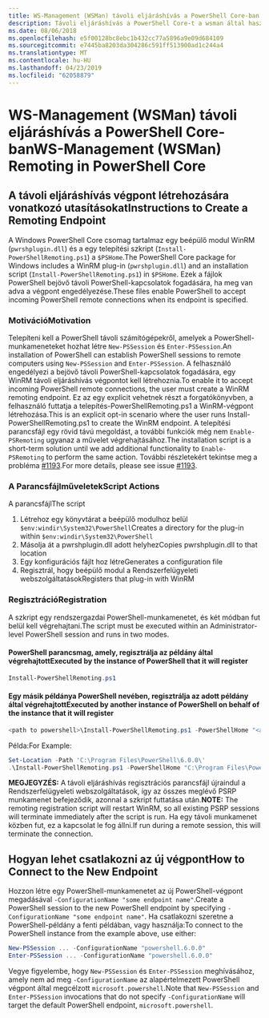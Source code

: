 ```yaml
---
title: WS-Management (WSMan) távoli eljáráshívás a PowerShell Core-ban
description: Távoli eljáráshívás a PowerShell Core-t a wsman által használt
ms.date: 08/06/2018
ms.openlocfilehash: e5f00128bc8ebc1b432cc77a5896a9e09d684109
ms.sourcegitcommit: e7445ba8203da304286c591ff513900ad1c244a4
ms.translationtype: MT
ms.contentlocale: hu-HU
ms.lasthandoff: 04/23/2019
ms.locfileid: "62058879"
---
```

# <a name="ws-management-wsman-remoting-in-powershell-core"></a><span data-ttu-id="91d81-103">WS-Management (WSMan) távoli eljáráshívás a PowerShell Core-ban</span><span class="sxs-lookup"><span data-stu-id="91d81-103">WS-Management (WSMan) Remoting in PowerShell Core</span></span>

## <a name="instructions-to-create-a-remoting-endpoint"></a><span data-ttu-id="91d81-104">A távoli eljáráshívás végpont létrehozására vonatkozó utasításokat</span><span class="sxs-lookup"><span data-stu-id="91d81-104">Instructions to Create a Remoting Endpoint</span></span>

<span data-ttu-id="91d81-105">A Windows PowerShell Core csomag tartalmaz egy beépülő modul WinRM (`pwrshplugin.dll`) és a egy telepítési szkript (`Install-PowerShellRemoting.ps1`) a `$PSHome`.</span><span class="sxs-lookup"><span data-stu-id="91d81-105">The PowerShell Core package for Windows includes a WinRM plug-in (`pwrshplugin.dll`) and an installation script (`Install-PowerShellRemoting.ps1`) in `$PSHome`.</span></span>
<span data-ttu-id="91d81-106">Ezek a fájlok PowerShell bejövő távoli PowerShell-kapcsolatok fogadására, ha meg van adva a végpont engedélyezése.</span><span class="sxs-lookup"><span data-stu-id="91d81-106">These files enable PowerShell to accept incoming PowerShell remote connections when its endpoint is specified.</span></span>

### <a name="motivation"></a><span data-ttu-id="91d81-107">Motiváció</span><span class="sxs-lookup"><span data-stu-id="91d81-107">Motivation</span></span>

<span data-ttu-id="91d81-108">Telepíteni kell a PowerShell távoli számítógépekről, amelyek a PowerShell-munkameneteket hozhat létre `New-PSSession` és `Enter-PSSession`.</span><span class="sxs-lookup"><span data-stu-id="91d81-108">An installation of PowerShell can establish PowerShell sessions to remote computers using `New-PSSession` and `Enter-PSSession`.</span></span>
<span data-ttu-id="91d81-109">A felhasználó engedélyezi a bejövő távoli PowerShell-kapcsolatok fogadására, egy WinRM távoli eljáráshívás végpontot kell létrehoznia.</span><span class="sxs-lookup"><span data-stu-id="91d81-109">To enable it to accept incoming PowerShell remote connections, the user must create a WinRM remoting endpoint.</span></span>
<span data-ttu-id="91d81-110">Ez az egy explicit vehetnek részt a forgatókönyvben, a felhasználó futtatja a telepítés-PowerShellRemoting.ps1 a WinRM-végpont létrehozása.</span><span class="sxs-lookup"><span data-stu-id="91d81-110">This is an explicit opt-in scenario where the user runs Install-PowerShellRemoting.ps1 to create the WinRM endpoint.</span></span>
<span data-ttu-id="91d81-111">A telepítési parancsfájl egy rövid távú megoldást, a további funkciók még nem `Enable-PSRemoting` ugyanaz a művelet végrehajtásához.</span><span class="sxs-lookup"><span data-stu-id="91d81-111">The installation script is a short-term solution until we add additional functionality to `Enable-PSRemoting` to perform the same action.</span></span>
<span data-ttu-id="91d81-112">További részletekért tekintse meg a probléma [#1193](https://github.com/PowerShell/PowerShell/issues/1193).</span><span class="sxs-lookup"><span data-stu-id="91d81-112">For more details, please see issue [#1193](https://github.com/PowerShell/PowerShell/issues/1193).</span></span>

### <a name="script-actions"></a><span data-ttu-id="91d81-113">A Parancsfájlműveletek</span><span class="sxs-lookup"><span data-stu-id="91d81-113">Script Actions</span></span>

<span data-ttu-id="91d81-114">A parancsfájl</span><span class="sxs-lookup"><span data-stu-id="91d81-114">The script</span></span>

1. <span data-ttu-id="91d81-115">Létrehoz egy könyvtárat a beépülő modulhoz belül `$env:windir\System32\PowerShell`</span><span class="sxs-lookup"><span data-stu-id="91d81-115">Creates a directory for the plug-in within `$env:windir\System32\PowerShell`</span></span>
1. <span data-ttu-id="91d81-116">Másolja át a pwrshplugin.dll adott helyhez</span><span class="sxs-lookup"><span data-stu-id="91d81-116">Copies pwrshplugin.dll to that location</span></span>
1. <span data-ttu-id="91d81-117">Egy konfigurációs fájlt hoz létre</span><span class="sxs-lookup"><span data-stu-id="91d81-117">Generates a configuration file</span></span>
1. <span data-ttu-id="91d81-118">Regisztrál, hogy beépülő modul a Rendszerfelügyeleti webszolgáltatások</span><span class="sxs-lookup"><span data-stu-id="91d81-118">Registers that plug-in with WinRM</span></span>

### <a name="registration"></a><span data-ttu-id="91d81-119">Regisztráció</span><span class="sxs-lookup"><span data-stu-id="91d81-119">Registration</span></span>

<span data-ttu-id="91d81-120">A szkript egy rendszergazdai PowerShell-munkamenetet, és két módban fut belül kell végrehajtani.</span><span class="sxs-lookup"><span data-stu-id="91d81-120">The script must be executed within an Administrator-level PowerShell session and runs in two modes.</span></span>

#### <a name="executed-by-the-instance-of-powershell-that-it-will-register"></a><span data-ttu-id="91d81-121">PowerShell parancsmag, amely, regisztrálja az példány által végrehajtott</span><span class="sxs-lookup"><span data-stu-id="91d81-121">Executed by the instance of PowerShell that it will register</span></span>

```powershell
Install-PowerShellRemoting.ps1
```

#### <a name="executed-by-another-instance-of-powershell-on-behalf-of-the-instance-that-it-will-register"></a><span data-ttu-id="91d81-122">Egy másik példánya PowerShell nevében, regisztrálja az adott példány által végrehajtott</span><span class="sxs-lookup"><span data-stu-id="91d81-122">Executed by another instance of PowerShell on behalf of the instance that it will register</span></span>

```powershell
<path to powershell>\Install-PowerShellRemoting.ps1 -PowerShellHome "<absolute path to the instance's $PSHOME>"
```

<span data-ttu-id="91d81-123">Példa:</span><span class="sxs-lookup"><span data-stu-id="91d81-123">For Example:</span></span>

```powershell
Set-Location -Path 'C:\Program Files\PowerShell\6.0.0\'
.\Install-PowerShellRemoting.ps1 -PowerShellHome "C:\Program Files\PowerShell\6.0.0\"
```

<span data-ttu-id="91d81-124">**MEGJEGYZÉS:** A távoli eljáráshívás regisztrációs parancsfájl újraindul a Rendszerfelügyeleti webszolgáltatások, így az összes meglévő PSRP munkamenet befejeződik, azonnal a szkript futtatása után.</span><span class="sxs-lookup"><span data-stu-id="91d81-124">**NOTE:** The remoting registration script will restart WinRM, so all existing PSRP sessions will terminate immediately after the script is run.</span></span> <span data-ttu-id="91d81-125">Ha egy távoli munkamenet közben fut, ez a kapcsolat le fog állni.</span><span class="sxs-lookup"><span data-stu-id="91d81-125">If run during a remote session, this will terminate the connection.</span></span>

## <a name="how-to-connect-to-the-new-endpoint"></a><span data-ttu-id="91d81-126">Hogyan lehet csatlakozni az új végpont</span><span class="sxs-lookup"><span data-stu-id="91d81-126">How to Connect to the New Endpoint</span></span>

<span data-ttu-id="91d81-127">Hozzon létre egy PowerShell-munkamenetet az új PowerShell-végpont megadásával `-ConfigurationName "some endpoint name"`.</span><span class="sxs-lookup"><span data-stu-id="91d81-127">Create a PowerShell session to the new PowerShell endpoint by specifying `-ConfigurationName "some endpoint name"`.</span></span> <span data-ttu-id="91d81-128">Ha csatlakozni szeretne a PowerShell-példány a fenti példában, vagy használja:</span><span class="sxs-lookup"><span data-stu-id="91d81-128">To connect to the PowerShell instance from the example above, use either:</span></span>

```powershell
New-PSSession ... -ConfigurationName "powershell.6.0.0"
Enter-PSSession ... -ConfigurationName "powershell.6.0.0"
```

<span data-ttu-id="91d81-129">Vegye figyelembe, hogy `New-PSSession` és `Enter-PSSession` meghívásához, amely nem ad meg `-ConfigurationName` az alapértelmezett PowerShell végpont által megcélzott `microsoft.powershell`.</span><span class="sxs-lookup"><span data-stu-id="91d81-129">Note that `New-PSSession` and `Enter-PSSession` invocations that do not specify `-ConfigurationName` will target the default PowerShell endpoint, `microsoft.powershell`.</span></span>